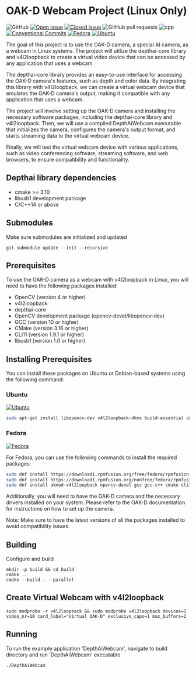 # OAK-D Webcam Project (Linux Only)

![GitHub](https://img.shields.io/github/license/onuralpszr/OAKD_Camera_Virtualcam?color=blue)
[![Open issue](https://img.shields.io/github/issues/onuralpszr/OAKD_Camera_Virtualcam)](https://github.com/onuralpszr/OAKD_Camera_Virtualcam/issues)
[![Closed issue](https://img.shields.io/github/issues-closed/onuralpszr/OAKD_Camera_Virtualcam)](https://github.com/onuralpszr/OAKD_Camera_Virtualcam/issues)
![GitHub pull requests](https://img.shields.io/github/issues-pr-raw/onuralpszr/OAKD_Camera_Virtualcam)
![cpp](https://img.shields.io/badge/C++20-Project-blue.svg?style=flat&logo=c%2B%2B)
[![Conventional Commits](https://img.shields.io/badge/Conventional%20Commits-1.0.0-%23FE5196?logo=conventionalcommits&logoColor=white)](https://conventionalcommits.org)
[![Fedora](https://img.shields.io/badge/Fedora-51A2DA.svg?logo=fedora&logoColor=white)](https://getfedora.org/)
[![Ubuntu](https://img.shields.io/badge/Ubuntu-FE7A16.svg?logo=Ubuntu&logoColor=white)](https://ubuntu.com/)

The goal of this project is to use the OAK-D camera, a special AI camera, as a webcam in Linux systems. The project will utilize the depthai-core library and v4l2loopback to create a virtual video device that can be accessed by any application that uses a webcam.

The depthai-core library provides an easy-to-use interface for accessing the OAK-D camera's features, such as depth and color data. By integrating this library with v4l2loopback, we can create a virtual webcam device that emulates the OAK-D camera's output, making it compatible with any application that uses a webcam.

The project will involve setting up the OAK-D camera and installing the necessary software packages, including the depthai-core library and v4l2loopback. Then, we will use a compiled DepthAiWebcam executable that initializes the camera, configures the camera's output format, and starts streaming data to the virtual webcam device.

Finally, we will test the virtual webcam device with various applications, such as video conferencing software, streaming software, and web browsers, to ensure compatibility and functionality.


## Depthai library dependencies
- cmake >= 3.10
- libusb1 development package
- C/C++14 or above
 

## Submodules
Make sure submodules are initialized and updated 
```
git submodule update --init --recursive
```

## Prerequisites

To use the OAK-D camera as a webcam with v4l2loopback in Linux, you will need to have the following packages installed:

- OpenCV (version 4 or higher)
- v4l2loopback
- depthai-core
- OpenCV development package (opencv-devel/libopencv-dev)
- GCC (version 10 or higher)
- CMake (version 3.16 or higher)
- CLI11 (version 1.9.1 or higher)
- libusb1 (version 1.0 or higher)

## Installing Prerequisites

You can install these packages on Ubuntu or Debian-based systems using the following command:

### Ubuntu 
[![Ubuntu](https://img.shields.io/badge/Ubuntu-FE7A16.svg?logo=Ubuntu&logoColor=white)](https://ubuntu.com/)

```sh
sudo apt-get install libopencv-dev v4l2loopback-dkms build-essential cmake libcli11-dev libusb-1.0-0-dev libusb-1.0-0
```

### Fedora 
[![Fedora](https://img.shields.io/badge/Fedora-51A2DA.svg?logo=fedora&logoColor=white)](https://getfedora.org/)

For Fedora, you can use the following commands to install the required packages:

```sh
sudo dnf install https://download1.rpmfusion.org/free/fedora/rpmfusion-free-release-$(rpm -E %fedora).noarch.rpm
sudo dnf install https://download1.rpmfusion.org/nonfree/fedora/rpmfusion-nonfree-release-$(rpm -E %fedora).noarch.rpm
sudo dnf install akmod-v4l2loopback opencv-devel gcc gcc-c++ cmake cli11-devel opencv libusb1 libusb1-devel
```

Additionally, you will need to have the OAK-D camera and the necessary drivers installed on your system. Please refer to the OAK-D documentation for instructions on how to set up the camera.

Note: Make sure to have the latest versions of all the packages installed to avoid compatibility issues.

## Building

Configure and build
```
mkdir -p build && cd build
cmake ..
cmake --build . --parallel
```

## Create Virtual Webcam with v4l2loopback

```
sudo modprobe -r v4l2loopback && sudo modprobe v4l2loopback devices=1 video_nr=10 card_label="Virtual OAK-D" exclusive_caps=1 max_buffers=2
```
## Running

To run the example application 'DepthAiWebcam', navigate to build directory and run 'DepthAiWebcam' executable
```
./DepthAiWebcam
```

